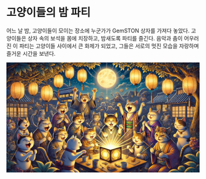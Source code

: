 # 고양이들의 밤 파티

어느 날 밤, 고양이들이 모이는 장소에 누군가가 GemSTON 상자를 가져다 놓았다. 고양이들은 상자 속의 보석을 몸에 치장하고, 밤새도록 파티를 즐긴다. 음악과 춤이 어우러진 이 파티는 고양이들 사이에서 큰 화제가 되었고, 그들은 서로의 멋진 모습을 자랑하며 즐거운 시간을 보낸다.

![고양이 파티](../images/02.png) 